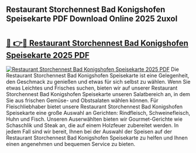 ## Restaurant Storchennest Bad Konigshofen Speisekarte PDF Download Online 2025 2uxoI

# <h2><a href="http://gc5e06j.nevu.top/?p=Restaurant+Storchennest+Bad+Konigshofen+Speisekarte">🔗 👉🔴 Restaurant Storchennest Bad Konigshofen Speisekarte 2025 PDF</a></h2>

[![Restaurant Storchennest Bad Konigshofen Speisekarte 2025 PDF](https://i.imgur.com/dBaPXMq.png)](http://gc5e06j.nevu.top/?p=Restaurant+Storchennest+Bad+Konigshofen+Speisekarte)
Die Restaurant Storchennest Bad Konigshofen Speisekarte ist eine Gelegenheit, den Geschmack zu genießen und etwas für sich selbst zu wählen. Wenn Sie etwas Leichtes und Frisches suchen, bieten wir auf unserer Restaurant Storchennest Bad Konigshofen Speisekarte unseren Salatbereich an, in dem Sie aus frischen Gemüse- und Obstsalaten wählen können. Für Fleischliebhaber bietet unsere Restaurant Storchennest Bad Konigshofen Speisekarte eine große Auswahl an Gerichten: Rindfleisch, Schweinefleisch, Huhn und Fisch. Unseren Auserwählten bieten wir Gourmet-Gerichte wie Schaschlik und Steak an, die auf einem Holzfeuer zubereitet werden. In jedem Fall sind wir bereit, Ihnen bei der Auswahl der Speisen auf der Restaurant Storchennest Bad Konigshofen Speisekarte zu helfen und Ihnen einen angenehmen und bequemen Service zu bieten.
